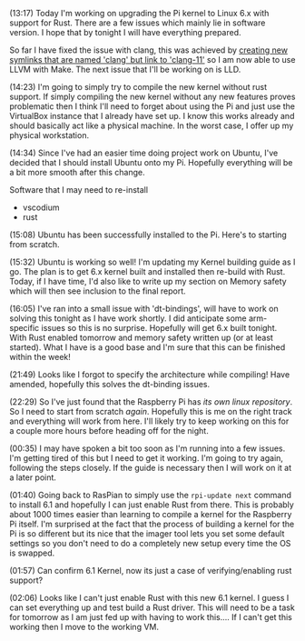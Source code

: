 
(13:17)
Today I'm working on upgrading the Pi kernel to Linux 6.x with support for Rust. There are a few issues which mainly lie in software version. I hope that by tonight I will have everything prepared. 

So far I have fixed the issue with clang, this was achieved by [creating new symlinks that are named 'clang' but link to 'clang-11'](https://askubuntu.com/questions/584711/clang-and-clang-not-found-after-installing-the-clang-3-5-package) so I am now able to use LLVM with Make. The next issue that I'll be working on is LLD. 

(14:23)
I'm going to simply try to compile the new kernel without rust support. If simply compiling the new kernel without any new features proves problematic then I think I'll need to forget about using the Pi and just use the VirtualBox instance that I already have set up. I know this works already and should basically act like a physical machine. In the worst case, I offer up my physical workstation.

(14:34)
Since I've had an easier time doing project work on Ubuntu, I've decided that I should install Ubuntu onto my Pi. Hopefully everything will be a bit more smooth after this change.

Software that I may need to re-install
+ vscodium
+ rust

(15:08)
Ubuntu has been successfully installed to the Pi. Here's to starting from scratch. 

(15:32)
Ubuntu is working so well! I'm updating my Kernel building guide as I go. The plan is to get 6.x kernel built and installed then re-build with Rust. Today, if I have time, I'd also like to write up my section on Memory safety which will then see inclusion to the final report. 

(16:05)
I've ran into a small issue with 'dt-bindings', will have to work on solving this tonight as I have work shortly. I did anticipate some arm-specific issues so this is no surprise. Hopefully will get 6.x built tonight. With Rust enabled tomorrow and memory safety written up (or at least started). What I have is a good base and I'm sure that this can be finished within the week! 

(21:49)
Looks like I forgot to specify the architecture while compiling! Have amended, hopefully this solves the dt-binding issues.

(22:29)
So I've just found that the Raspberry Pi has *its own linux repository*. So I need to start from scratch *again*. Hopefully this is me on the right track and everything will work from here. I'll likely try to keep working on this for a couple more hours before heading off for the night. 

(00:35)
I may have spoken a bit too soon as I'm running into a few issues. I'm getting tired of this but I need to get it working. I'm going to try again, following the steps closely. If the guide is necessary then I will work on it at a later point.

(01:40)
Going back to RasPian to simply use the `rpi-update next` command to install 6.1 and hopefully I can just enable Rust from there. This is probably about 1000 times easier than learning to compile a kernel for the Raspberry Pi itself. I'm surprised at the fact that the process of building a kernel for the Pi is so different but its nice that the imager tool lets you set some default settings so you don't need to do a completely new setup every time the OS is swapped. 

(01:57)
Can confirm 6.1 Kernel, now its just a case of verifying/enabling rust support?

(02:06)
Looks like I can't just enable Rust with this new 6.1 kernel. I guess I can set everything up and test build a Rust driver. This will need to be a task for tomorrow as I am just fed up with having to work this.... If I can't get this working then I move to the working VM.